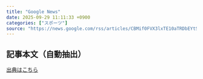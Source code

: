 ```yaml
---
title: "Google News"
date: 2025-09-29 11:11:33 +0900
categories: ["スポーツ"]
source: "https://news.google.com/rss/articles/CBMif0FVX3lxTE10aTRDbEYtSFJNUzFaa18weU5BdU1YTzJ0S0pEVE02ZjA5YWN5TFM5amQxRklDemhoY0s3cnl3OGpQWXpMZ1A1Z2c4V0tzd2tmSzMwa1UteFBRVVI1dDZwWjMtNTV2RTI0ZjZTQWRIajBUTjF2Um1YVGRiaHlPWlk?oc=5"
---
```


## 記事本文（自動抽出）
<body class="y0K44d EA71Tc" id="readabilityBody"></body>

[出典はこちら](https://news.google.com/rss/articles/CBMif0FVX3lxTE10aTRDbEYtSFJNUzFaa18weU5BdU1YTzJ0S0pEVE02ZjA5YWN5TFM5amQxRklDemhoY0s3cnl3OGpQWXpMZ1A1Z2c4V0tzd2tmSzMwa1UteFBRVVI1dDZwWjMtNTV2RTI0ZjZTQWRIajBUTjF2Um1YVGRiaHlPWlk?oc=5)
